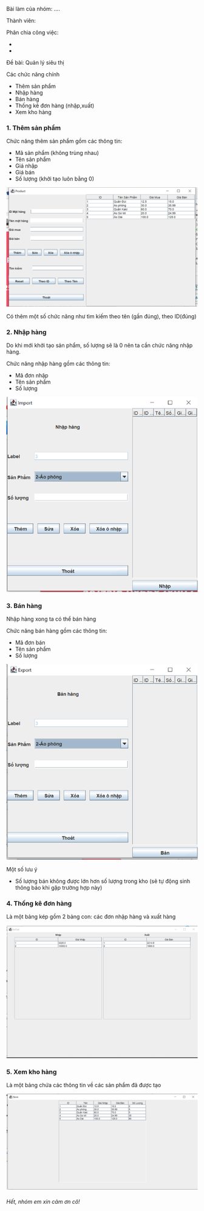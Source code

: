 Bài làm của nhóm: .... 
<p>Thành viên:</p>
<p>Phân chia công việc:</p>
<ul>
    <li></li>
    <li></li>
</ul>
<p>Đề bài: Quản lý siêu thị</p>
<p>Các chức năng chính</p>
<ul>
    <li>Thêm sản phẩm</li>
    <li>Nhập hàng</li>
    <li>Bán hàng</li>
    <li>Thống kê đơn hàng (nhập,xuất)</li>
    <li>Xem kho hàng</li>
</ul>

<h3>1. Thêm sản phẩm</h3>
<p>Chức năng thêm sản phẩm gồm các thông tin:</p>
<ul>
    <li>Mã sản phẩm (không trùng nhau)</li>
    <li>Tên sản phẩm</li>
    <li>Giá nhập</li>
    <li>Giá bán</li>
    <li>Số lượng (khởi tạo luôn bằng 0)</li>
</ul>
<img src="asset/Capture.PNG"/>
<p>Có thêm một số chức năng như tìm kiếm theo tên (gần đúng), theo ID(đúng)
</p>

<h3>2. Nhập hàng</h3>
Do khi mới khởi tạo sản phẩm, số lượng sẽ là 0 nên ta cần chức năng nhập hàng.
<p>Chức năng nhập hàng gồm các thông tin:</p>
<ul>
    <li>Mã đơn nhập</li>
    <li>Tên sản phẩm</li>
    <li>Số lượng</li>
</ul>
<img src="asset/Capture1.PNG"/>

<h3>3. Bán hàng</h3>
<p>Nhập hàng xong ta có thể bán hàng</p>
<p>Chức năng bán hàng gồm các thông tin:</p>
<ul>
    <li>Mã đơn bán</li>
    <li>Tên sản phẩm</li>
    <li>Số lượng</li>
</ul>
<img src="asset/Capture2.PNG"/>
<p>Một số lưu ý</p>
<ul>
    <li>Số lượng bán không được lớn hơn số lượng trong kho (sẽ tự động sinh thông báo khi gặp trường hợp này)</li>
</ul>

<h3>4. Thống kê đơn hàng</h3>
<p>Là một bảng kép gồm 2 bảng con: các đơn nhập hàng và xuất hàng</p>
<img src="asset/Capture3.PNG"/>

<h3>5. Xem kho hàng</h3>
<p>Là một bảng chứa các thông tin về các sản phẩm đã được tạo</p>
<img src="asset/Capture4.PNG"/>


<h6>Hết, nhóm em xin cảm ơn cô!</h6>